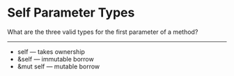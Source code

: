 # Self Parameter Types

What are the three valid types for the first parameter of a method?

---

- self — takes ownership
- &self — immutable borrow
- &mut self — mutable borrow